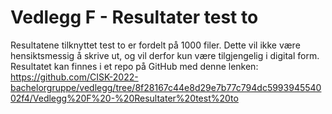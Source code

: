 # Vedlegg F - Resultater test to

Resultatene tilknyttet test to er fordelt på 1000 filer. Dette vil ikke være hensiktsmessig å skrive ut, og vil derfor kun være tilgjengelig i digital form. Resultatet kan finnes i et repo på GitHub med denne lenken: https://github.com/CISK-2022-bachelorgruppe/vedlegg/tree/8f28167c44e8d29e7b77c794dc599394554002f4/Vedlegg%20F%20-%20Resultater%20test%20to